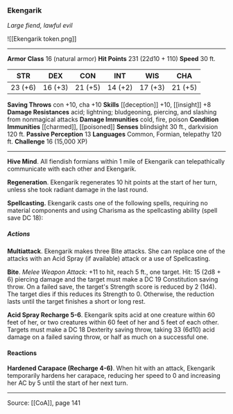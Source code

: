 ### Ekengarik
_Large fiend, lawful evil_

![[Ekengarik token.png]]


---

**Armor Class** 16 (natural armor)
**Hit Points** 231 (22d10 + 110)
**Speed** 30 ft.

| STR     | DEX     | CON     | INT     | WIS     | CHA     |
|---------|---------|---------|---------|---------|---------|
| 23 (+6) | 16 (+3) | 21 (+5) | 14 (+2) | 17 (+3) | 21 (+5) |

**Saving Throws** con +10, cha +10
**Skills** [[deception]] +10, [[insight]] +8
**Damage Resistances** acid; lightning; bludgeoning, piercing, and slashing from nonmagical attacks
**Damage Immunities** cold, fire, poison
**Condition Immunities** [[charmed]], [[poisoned]]
**Senses** blindsight 30 ft., darkvision 120 ft.
**Passive Perception** 13
**Languages** Common, Formian, telepathy 120 ft.
**Challenge** 16 (15,000 XP)

---

**Hive Mind**. All fiendish formians within 1 mile of Ekengarik can telepathically communicate with each other and Ekengarik.

**Regeneration**. Ekengarik regenerates 10 hit points at the start of her turn, unless she took radiant damage in the last round.

**Spellcasting.** Ekengarik casts one of the following spells, requiring no material components and using Charisma as the spellcasting ability (spell save DC 18):

##### Actions
**Multiattack**. Ekengarik makes three Bite attacks. She can replace one of the attacks with an Acid Spray (if available) attack or a use of Spellcasting.

**Bite**. _Melee Weapon Attack:_ +11 to hit, reach 5 ft., one target. Hit: 15 (2d8 + 6) piercing damage and the target must make a DC 19 Constitution saving throw. On a failed save, the target's Strength score is reduced by 2 (1d4). The target dies if this reduces its Strength to 0. Otherwise, the reduction lasts until the target finishes a short or long rest.

**Acid Spray Recharge 5-6**. Ekengarik spits acid at one creature within 60 feet of her, or two creatures within 60 feet of her and 5 feet of each other. Targets must make a DC 18 Dexterity saving throw, taking 33 (6d10) acid damage on a failed saving throw, or half as much on a successful one.

#### Reactions
**Hardened Carapace (Recharge 4-6)**. When hit with an attack, Ekengarik temporarily hardens her carapace, reducing her speed to 0 and increasing her AC by 5 until the start of her next turn.


---

Source: [[CoA]], page 141